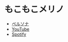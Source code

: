 # もこもこメリノ

- [ペルソナ](./ペルソナ.md)
- [YouTube](https://www.youtube.com/@%E3%82%82%E3%81%93%E3%82%82%E3%81%93%E3%83%A1%E3%83%AA%E3%83%8E)
- [Spotify](https://open.spotify.com/show/3Uly4IROjaRStKAgvQEwMl)
